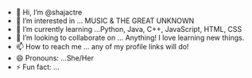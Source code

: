 - 👋 Hi, I’m @shajactre
- 👀 I’m interested in ... MUSIC & THE GREAT UNKNOWN
- 🌱 I’m currently learning ...Python, Java, C++, JavaScript, HTML, CSS
- 💞️ I’m looking to collaborate on ... Anything! I love learning new things.
- 📫 How to reach me ... any of my profile links will do!
- 😄 Pronouns: ...She/Her
- ⚡ Fun fact: ... 

<!---
shajactre/shajactre is a ✨ special ✨ repository because its `README.md` (this file) appears on your GitHub profile.
You can click the Preview link to take a look at your changes.
--->
